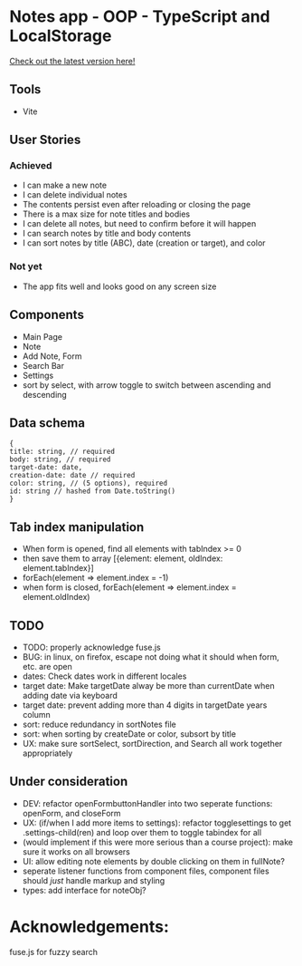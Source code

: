 # Notes app - OOP - TypeScript and LocalStorage

[Check out the latest version here!](https://crows-note-app.surge.sh)

## Tools

- Vite

## User Stories

### Achieved

- I can make a new note
- I can delete individual notes
- The contents persist even after reloading or closing the page
- There is a max size for note titles and bodies
- I can delete all notes, but need to confirm before it will happen
- I can search notes by title and body contents
- I can sort notes by title (ABC), date (creation or target), and color

### Not yet

- The app fits well and looks good on any screen size

## Components

- Main Page
- Note
- Add Note, Form
- Search Bar
- Settings
- sort by select, with arrow toggle to switch between ascending and descending

## Data schema

```
{
title: string, // required
body: string, // required
target-date: date,
creation-date: date // required
color: string, // (5 options), required
id: string // hashed from Date.toString()
}
```

## Tab index manipulation 

- When form is opened, find all elements with tabIndex >= 0
- then save them to array [{element: element, oldIndex: element.tabIndex}]
- forEach(element => element.index = -1)
- when form is closed, forEach(element => element.index = element.oldIndex)

## TODO

- TODO: properly acknowledge fuse.js
- BUG: in linux, on firefox, escape not doing what it should when form, etc. are open
- dates: Check dates work in different locales
- target date: Make targetDate alway be more than currentDate when adding date via keyboard
- target date: prevent adding more than 4 digits in targetDate years column
- sort: reduce redundancy in sortNotes file
- sort: when sorting by createDate or color, subsort by title
- UX: make sure sortSelect, sortDirection, and Search all work together appropriately

## Under consideration

- DEV: refactor openFormbuttonHandler into two seperate functions: openForm, and closeForm
- UX: (if/when I add more items to settings): refactor togglesettings to get .settings-child(ren) and loop over them to toggle tabindex for all
- (would implement if this were more serious than a course project): make sure it works on all browsers
- UI: allow editing note elements by double clicking on them in fullNote?
- seperate listener functions from component files, component files should _just_ handle markup and styling
- types: add interface for noteObj?

# Acknowledgements:

fuse.js for fuzzy search
